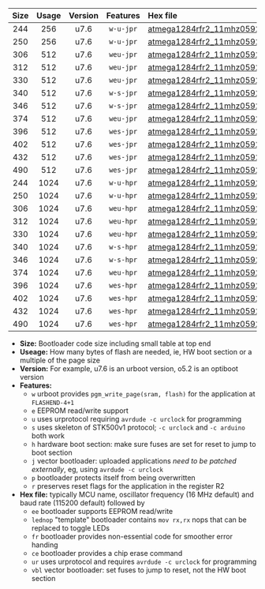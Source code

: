 |Size|Usage|Version|Features|Hex file|
|:-:|:-:|:-:|:-:|:--|
|244|256|u7.6|`w-u-jpr`|[atmega1284rfr2_11mhz0592_230400bps_ur_vbl.hex](https://raw.githubusercontent.com/stefanrueger/urboot/main//atmega1284rfr2_11mhz0592_230400bps_ur_vbl.hex)|
|250|256|u7.6|`w-u-jpr`|[atmega1284rfr2_11mhz0592_230400bps_lednop_ur_vbl.hex](https://raw.githubusercontent.com/stefanrueger/urboot/main//atmega1284rfr2_11mhz0592_230400bps_lednop_ur_vbl.hex)|
|306|512|u7.6|`weu-jpr`|[atmega1284rfr2_11mhz0592_230400bps_ee_ur_vbl.hex](https://raw.githubusercontent.com/stefanrueger/urboot/main//atmega1284rfr2_11mhz0592_230400bps_ee_ur_vbl.hex)|
|312|512|u7.6|`weu-jpr`|[atmega1284rfr2_11mhz0592_230400bps_ee_lednop_ur_vbl.hex](https://raw.githubusercontent.com/stefanrueger/urboot/main//atmega1284rfr2_11mhz0592_230400bps_ee_lednop_ur_vbl.hex)|
|330|512|u7.6|`weu-jpr`|[atmega1284rfr2_11mhz0592_230400bps_ee_lednop_fr_ur_vbl.hex](https://raw.githubusercontent.com/stefanrueger/urboot/main//atmega1284rfr2_11mhz0592_230400bps_ee_lednop_fr_ur_vbl.hex)|
|340|512|u7.6|`w-s-jpr`|[atmega1284rfr2_11mhz0592_230400bps_vbl.hex](https://raw.githubusercontent.com/stefanrueger/urboot/main//atmega1284rfr2_11mhz0592_230400bps_vbl.hex)|
|346|512|u7.6|`w-s-jpr`|[atmega1284rfr2_11mhz0592_230400bps_lednop_vbl.hex](https://raw.githubusercontent.com/stefanrueger/urboot/main//atmega1284rfr2_11mhz0592_230400bps_lednop_vbl.hex)|
|374|512|u7.6|`weu-jpr`|[atmega1284rfr2_11mhz0592_230400bps_ee_lednop_fr_ce_ur_vbl.hex](https://raw.githubusercontent.com/stefanrueger/urboot/main//atmega1284rfr2_11mhz0592_230400bps_ee_lednop_fr_ce_ur_vbl.hex)|
|396|512|u7.6|`wes-jpr`|[atmega1284rfr2_11mhz0592_230400bps_ee_vbl.hex](https://raw.githubusercontent.com/stefanrueger/urboot/main//atmega1284rfr2_11mhz0592_230400bps_ee_vbl.hex)|
|402|512|u7.6|`wes-jpr`|[atmega1284rfr2_11mhz0592_230400bps_ee_lednop_vbl.hex](https://raw.githubusercontent.com/stefanrueger/urboot/main//atmega1284rfr2_11mhz0592_230400bps_ee_lednop_vbl.hex)|
|432|512|u7.6|`wes-jpr`|[atmega1284rfr2_11mhz0592_230400bps_ee_lednop_fr_vbl.hex](https://raw.githubusercontent.com/stefanrueger/urboot/main//atmega1284rfr2_11mhz0592_230400bps_ee_lednop_fr_vbl.hex)|
|490|512|u7.6|`wes-jpr`|[atmega1284rfr2_11mhz0592_230400bps_ee_lednop_fr_ce_vbl.hex](https://raw.githubusercontent.com/stefanrueger/urboot/main//atmega1284rfr2_11mhz0592_230400bps_ee_lednop_fr_ce_vbl.hex)|
|244|1024|u7.6|`w-u-hpr`|[atmega1284rfr2_11mhz0592_230400bps_ur.hex](https://raw.githubusercontent.com/stefanrueger/urboot/main//atmega1284rfr2_11mhz0592_230400bps_ur.hex)|
|250|1024|u7.6|`w-u-hpr`|[atmega1284rfr2_11mhz0592_230400bps_lednop_ur.hex](https://raw.githubusercontent.com/stefanrueger/urboot/main//atmega1284rfr2_11mhz0592_230400bps_lednop_ur.hex)|
|306|1024|u7.6|`weu-hpr`|[atmega1284rfr2_11mhz0592_230400bps_ee_ur.hex](https://raw.githubusercontent.com/stefanrueger/urboot/main//atmega1284rfr2_11mhz0592_230400bps_ee_ur.hex)|
|312|1024|u7.6|`weu-hpr`|[atmega1284rfr2_11mhz0592_230400bps_ee_lednop_ur.hex](https://raw.githubusercontent.com/stefanrueger/urboot/main//atmega1284rfr2_11mhz0592_230400bps_ee_lednop_ur.hex)|
|330|1024|u7.6|`weu-hpr`|[atmega1284rfr2_11mhz0592_230400bps_ee_lednop_fr_ur.hex](https://raw.githubusercontent.com/stefanrueger/urboot/main//atmega1284rfr2_11mhz0592_230400bps_ee_lednop_fr_ur.hex)|
|340|1024|u7.6|`w-s-hpr`|[atmega1284rfr2_11mhz0592_230400bps.hex](https://raw.githubusercontent.com/stefanrueger/urboot/main//atmega1284rfr2_11mhz0592_230400bps.hex)|
|346|1024|u7.6|`w-s-hpr`|[atmega1284rfr2_11mhz0592_230400bps_lednop.hex](https://raw.githubusercontent.com/stefanrueger/urboot/main//atmega1284rfr2_11mhz0592_230400bps_lednop.hex)|
|374|1024|u7.6|`weu-hpr`|[atmega1284rfr2_11mhz0592_230400bps_ee_lednop_fr_ce_ur.hex](https://raw.githubusercontent.com/stefanrueger/urboot/main//atmega1284rfr2_11mhz0592_230400bps_ee_lednop_fr_ce_ur.hex)|
|396|1024|u7.6|`wes-hpr`|[atmega1284rfr2_11mhz0592_230400bps_ee.hex](https://raw.githubusercontent.com/stefanrueger/urboot/main//atmega1284rfr2_11mhz0592_230400bps_ee.hex)|
|402|1024|u7.6|`wes-hpr`|[atmega1284rfr2_11mhz0592_230400bps_ee_lednop.hex](https://raw.githubusercontent.com/stefanrueger/urboot/main//atmega1284rfr2_11mhz0592_230400bps_ee_lednop.hex)|
|432|1024|u7.6|`wes-hpr`|[atmega1284rfr2_11mhz0592_230400bps_ee_lednop_fr.hex](https://raw.githubusercontent.com/stefanrueger/urboot/main//atmega1284rfr2_11mhz0592_230400bps_ee_lednop_fr.hex)|
|490|1024|u7.6|`wes-hpr`|[atmega1284rfr2_11mhz0592_230400bps_ee_lednop_fr_ce.hex](https://raw.githubusercontent.com/stefanrueger/urboot/main//atmega1284rfr2_11mhz0592_230400bps_ee_lednop_fr_ce.hex)|

- **Size:** Bootloader code size including small table at top end
- **Useage:** How many bytes of flash are needed, ie, HW boot section or a multiple of the page size
- **Version:** For example, u7.6 is an urboot version, o5.2 is an optiboot version
- **Features:**
  + `w` urboot provides `pgm_write_page(sram, flash)` for the application at `FLASHEND-4+1`
  + `e` EEPROM read/write support
  + `u` uses urprotocol requiring `avrdude -c urclock` for programming
  + `s` uses skeleton of STK500v1 protocol; `-c urclock` and `-c arduino` both work
  + `h` hardware boot section: make sure fuses are set for reset to jump to boot section
  + `j` vector bootloader: uploaded applications *need to be patched externally*, eg, using `avrdude -c urclock`
  + `p` bootloader protects itself from being overwritten
  + `r` preserves reset flags for the application in the register R2
- **Hex file:** typically MCU name, oscillator frequency (16 MHz default) and baud rate (115200 default) followed by
  + `ee` bootloader supports EEPROM read/write
  + `lednop` "template" bootloader contains `mov rx,rx` nops that can be replaced to toggle LEDs
  + `fr` bootloader provides non-essential code for smoother error handing
  + `ce` bootloader provides a chip erase command
  + `ur` uses urprotocol and requires `avrdude -c urclock` for programming
  + `vbl` vector bootloader: set fuses to jump to reset, not the HW boot section
